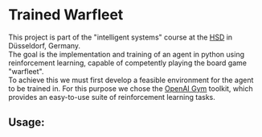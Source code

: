 # Trained Warfleet
This project is part of the "intelligent systems" course at the [HSD]( https://hs-duesseldorf.de/) in Düsseldorf, Germany.   
The goal is the implementation and training of an agent in python using reinforcement learning, capable of competently playing the board game "warfleet".     
To achieve this we must first develop a feasible environment for the agent to be trained in.
For this purpose we chose the [OpenAI Gym](https://gym.openai.com/) toolkit, which provides an easy-to-use suite of reinforcement learning tasks.

## Usage:
